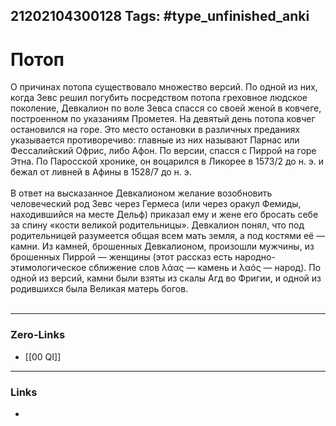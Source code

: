 21202104300128
Tags: #type_unfinished_anki
---
# Потоп

О причинах потопа существовало множество версий. По одной из них, когда Зевс решил погубить посредством потопа греховное людское поколение, Девкалион по воле Зевса спасся со своей женой в ковчеге, построенном по указаниям Прометея. На девятый день потопа ковчег остановился на горе. Это место остановки в различных преданиях указывается противоречиво: главные из них называют Парнас или Фессалийский Офрис, либо Афон. По версии, спасся с Пиррой на горе Этна. По Паросской хронике, он воцарился в Ликорее в 1573/2 до н. э. и бежал от ливней в Афины в 1528/7 до н. э.<br><br>В ответ на высказанное Девкалионом желание возобновить человеческий род Зевс через Гермеса (или через оракул Фемиды, находившийся на месте Дельф) приказал ему и жене его бросать себе за спину «кости великой родительницы». Девкалион понял, что под родительницей разумеется общая всем мать земля, а под костями её — камни. Из камней, брошенных Девкалионом, произошли мужчины, из брошенных Пиррой — женщины (этот рассказ есть народно-этимологическое сближение слов λάας — камень и λαός — народ). По одной из версий, камни были взяты из скалы Агд во Фригии, и одной из родившихся была Великая матерь богов.<br><br>

---
### Zero-Links
- [[00 QI]]
---
### Links
-